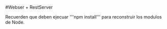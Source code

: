 #Webser + RestServer

Recuerden que deben ejecuar '''npm install''' para reconstruir los modulos de Node.